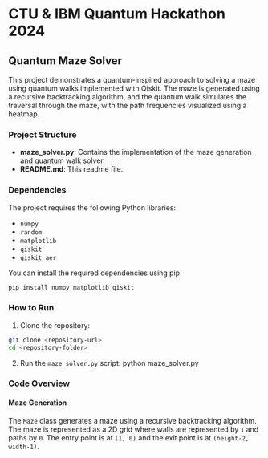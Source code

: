 # CTU & IBM Quantum Hackathon 2024

## Quantum Maze Solver

This project demonstrates a quantum-inspired approach to solving a maze using quantum walks implemented with Qiskit. The maze is generated using a recursive backtracking algorithm, and the quantum walk simulates the traversal through the maze, with the path frequencies visualized using a heatmap.

### Project Structure

- **maze_solver.py**: Contains the implementation of the maze generation and quantum walk solver.
- **README.md**: This readme file.

### Dependencies

The project requires the following Python libraries:

- `numpy`
- `random`
- `matplotlib`
- `qiskit`
- `qiskit_aer`

You can install the required dependencies using pip:

```sh
pip install numpy matplotlib qiskit
```

### How to Run

1. Clone the repository:
```sh
git clone <repository-url>
cd <repository-folder>
```

2. Run the `maze_solver.py` script:
python maze_solver.py



### Code Overview

#### Maze Generation

The `Maze` class generates a maze using a recursive backtracking algorithm. The maze is represented as a 2D grid where walls are represented by `1` and paths by `0`. The entry point is at `(1, 0)` and the exit point is at `(height-2, width-1)`.

